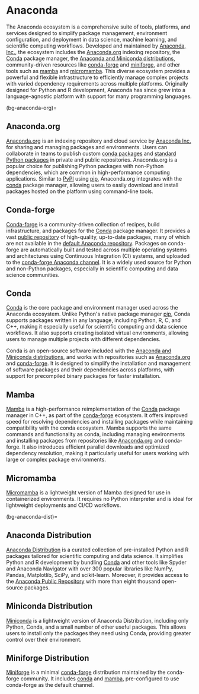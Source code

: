 # Anaconda

The Anaconda ecosystem is a comprehensive suite of tools, platforms, 
and services designed to simplify package management, environment configuration, 
and deployment in data science, machine learning, and scientific computing workflows. 
Developed and maintained by [Anaconda, Inc.](https://www.anaconda.com),
the ecosystem includes the [Anaconda.org](#bg-anaconda-org) indexing repository,
the [Conda](#bg-conda) package manager, the [Anaconda and Miniconda distributions](#bg-anaconda-dist),
community-driven resources like [conda-forge](#bg-conda-forge) and [miniforge](#bg-miniforge),
and other tools such as [mamba](#bg-mamba) and [micromamba](#bg-mamba).
This diverse ecosystem provides a powerful and flexible infrastructure 
to efficiently manage complex projects with varied dependency requirements 
across multiple platforms.
Originally designed for Python and R development,
Anaconda has since grew into a language-agnostic platform
with support for many programming languages.


(bg-anaconda-org)=
## Anaconda.org

[Anaconda.org](http://www.anaconda.org/)
is an indexing repository and cloud service
by [Anaconda Inc.](http://anaconda.com/)
for sharing and managing packages and environments.
Users can collaborate in teams 
to publish custom [conda packages](https://docs.conda.io/projects/conda/en/stable/user-guide/concepts/packages.html)
and [standard Python packages](https://docs.anaconda.com/anacondaorg/user-guide/packages/standard-python-packages/)
in private and public repositories.
Anaconda.org is a popular choice
for publishing Python packages with non-Python dependencies,
which are common in high-performance computing applications.
Similar to [PyPI](#bg-pypi) using [pip](#bg-pip),
Anaconda.org integrates with the [conda](#bg-conda) package manager, 
allowing users to easily download and install packages 
hosted on the platform using command-line tools.


## Conda-forge

[Conda-forge](https://conda-forge.org/) is a community-driven collection of recipes,
build infrastructure, and packages for the [Conda](#bg-conda) package manager.
It provides a vast [public repository](https://github.com/conda-forge/feedstocks) 
of high-quality, up-to-date packages,
many of which are not available in the [default Anaconda repository](https://repo.anaconda.com/pkgs/).
Packages on conda-forge are automatically built
and tested across multiple operating systems and architectures
using Continuous Integration (CI) systems,
and uploaded to the [conda-forge Anaconda channel](https://anaconda.org/conda-forge).
It is a widely used source for Python and non-Python packages,
especially in scientific computing and data science communities.


## Conda

[Conda](https://docs.conda.io) 
is the core package and environment manager used across the Anaconda ecosystem.
Unlike Python's native package manager [pip](#bg-pip), 
Conda supports packages written in any language, 
including Python, R, C, and C++, 
making it especially useful for scientific computing and data science workflows.
It also supports creating isolated virtual environments,
allowing users to manage multiple projects with different dependencies.

Conda is an open-source software
included with the [Anaconda and Miniconda distributions](#bg-anaconda-dist),
and works with repositories such as [Anaconda.org](#bg-anaconda-org) and [conda-forge](#bg-conda-forge).
It is designed to simplify the installation and management 
of software packages and their dependencies across platforms,
with support for precompiled binary packages for faster installation. 


## Mamba

[Mamba](https://mamba.readthedocs.io/) is a high-performance
reimplementation of the [Conda](#bg-conda) package manager in C++,
as part of the [conda-forge](#bg-conda-forge) ecosystem.
It offers improved speed for resolving dependencies and installing packages
while maintaining compatibility with the conda ecosystem.
Mamba supports the same commands and functionality as conda,
including managing environments and installing packages
from repositories like [Anaconda.org](#bg-anaconda-org) and conda-forge.
It also introduces efficient parallel downloads
and optimized dependency resolution,
making it particularly useful for users
working with large or complex package environments.


## Micromamba

[Micromamba](https://mamba.readthedocs.io/en/latest/user_guide/micromamba.html) 
is a lightweight version of Mamba 
designed for use in containerized environments. 
It requires no Python interpreter 
and is ideal for lightweight deployments and CI/CD workflows.


(bg-anaconda-dist)=
## Anaconda Distribution

[Anaconda Distribution](https://docs.anaconda.com/anaconda/) is a curated collection 
of pre-installed Python and R packages tailored for scientific computing and data science.
It simplifies Python and R development 
by bundling [Conda](#bg-conda)
and other tools like Spyder and Anaconda Navigator
with over 300 popular libraries like 
NumPy, Pandas, Matplotlib, SciPy, and scikit-learn.
Moreover, it provides access to the [Anaconda Public Repository](https://repo.anaconda.com/pkgs/)
with more than eight thousand open-source packages.


## Miniconda Distribution

[Miniconda](https://docs.anaconda.com/miniconda/) 
is a lightweight version of Anaconda Distribution, 
including only Python, Conda, and a small number of other useful packages.
This allows users to install only the packages they need using Conda, 
providing greater control over their environment.


## Miniforge Distribution

[Miniforge](https://github.com/conda-forge/miniforge) 
is a minimal [conda-forge](#bg-conda-forge) distribution 
maintained by the conda-forge community.
It includes [conda](#bg-conda) and [mamba](#bg-mamba), 
pre-configured to use conda-forge as the default channel.
